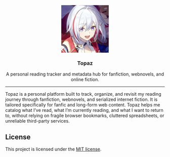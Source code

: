 <div align="center">

<img src="public/topaz.jpg" align="center" width="150px" height="150px">

<h3>Topaz</h3>
<p>A personal reading tracker and metadata hub for fanfiction, webnovels, and online fiction.</p>

</div>

---

Topaz is a personal platform built to track, organize, and revisit my reading journey through fanfiction, webnovels, and serialized internet fiction. It is tailored specifically for fanfic and long-form web content. Topaz helps me catalog what I’ve read, what I’m currently reading, and what I want to return to, without relying on fragile browser bookmarks, cluttered spreadsheets, or unreliable third-party services.

## License

This project is licensed under the [MIT license](LICENSE).